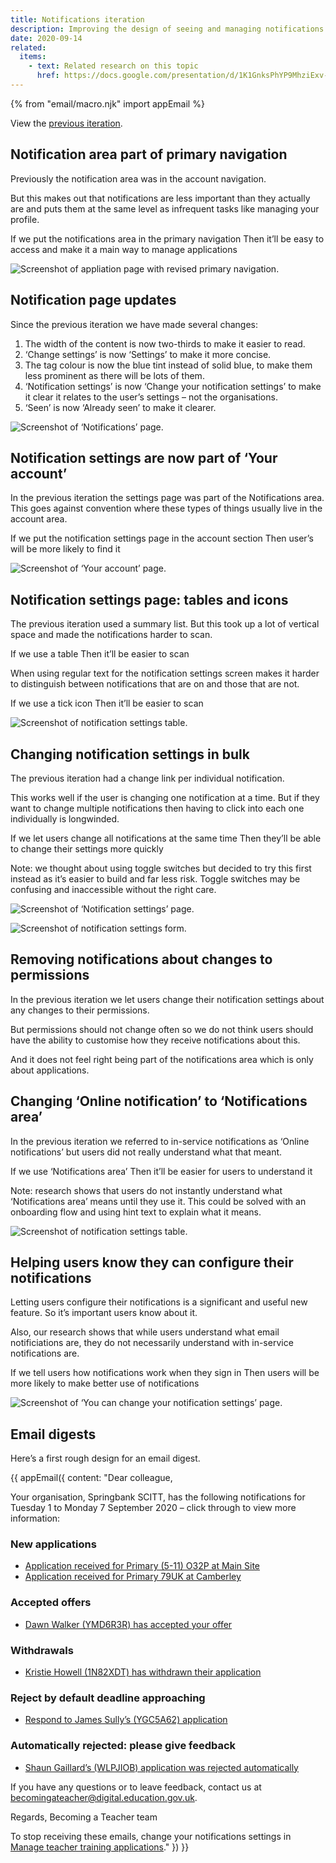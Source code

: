 ```yaml
---
title: Notifications iteration
description: Improving the design of seeing and managing notifications
date: 2020-09-14
related:
  items:
    - text: Related research on this topic
      href: https://docs.google.com/presentation/d/1K1GnksPhYP9MhziExv-Iz8q-_fHSfC00Gx4cbXdAdD8/edit?usp=sharing
---
```


{% from "email/macro.njk" import appEmail %}

View the [previous iteration](/manage-teacher-training-applications/notifications/).

## Notification area part of primary navigation

Previously the notification area was in the account navigation.

But this makes out that notifications are less important than they actually are and puts them at the same level as infrequent tasks like managing your profile.

If we put the notifications area in the primary navigation
Then it’ll be easy to access and make it a main way to manage applications

![Screenshot of appliation page with revised primary navigation.](primary-navigation.png)

## Notification page updates

Since the previous iteration we have made several changes:

1. The width of the content is now two-thirds to make it easier to read.
2. ‘Change settings’ is now ‘Settings’ to make it more concise.
3. The tag colour is now the blue tint instead of solid blue, to make them less prominent as there will be lots of them.
4. ‘Notification settings’ is now ‘Change your notification settings’ to make it clear it relates to the user’s settings – not the organisations.
5. ‘Seen’ is now ‘Already seen’ to make it clearer.

![Screenshot of ‘Notifications’ page.](notifications-page.png)

## Notification settings are now part of ‘Your account’

In the previous iteration the settings page was part of the Notifications area. This goes against convention where these types of things usually live in the account area.

If we put the notification settings page in the account section
Then user’s will be more likely to find it

![Screenshot of ‘Your account’ page.](account-page.png)

## Notification settings page: tables and icons

The previous iteration used a summary list. But this took up a lot of vertical space and made the notifications harder to scan.

If we use a table
Then it’ll be easier to scan

When using regular text for the notification settings screen makes it harder to distinguish between notifications that are on and those that are not.

If we use a tick icon
Then it’ll be easier to scan

![Screenshot of notification settings table.](table-layout.png)

## Changing notification settings in bulk

The previous iteration had a change link per individual notification.

This works well if the user is changing one notification at a time. But if they want to change multiple notifications then having to click into each one individually is longwinded.

If we let users change all notifications at the same time
Then they’ll be able to change their settings more quickly

Note: we thought about using toggle switches but decided to try this first instead as it’s easier to build and far less risk. Toggle switches may be confusing and inaccessible without the right care.

![Screenshot of ‘Notification settings’ page.](settings-page.png "There’s a change link per organisational relationship")

![Screenshot of notification settings form.](edit-settings-form.png "Users can make changes to multiple notifications in one form")

## Removing notifications about changes to permissions

In the previous iteration we let users change their notification settings about any changes to their permissions.

But permissions should not change often so we do not think users should have the ability to customise how they receive notifications about this.

And it does not feel right being part of the notifications area which is only about applications.

## Changing ‘Online notification’ to ‘Notifications area’

In the previous iteration we referred to in-service notifications as ‘Online notifications’ but users did not really understand what that meant.

If we use ‘Notifications area’
Then it’ll be easier for users to understand it

Note: research shows that users do not instantly understand what ‘Notifications area’ means until they use it. This could be solved with an onboarding flow and using hint text to explain what it means.

![Screenshot of notification settings table.](table-layout.png)

## Helping users know they can configure their notifications

Letting users configure their notifications is a significant and useful new feature. So it’s important users know about it.

Also, our research shows that while users understand what email notificiations are, they do not necessarily understand with in-service notifications are.

If we tell users how notifications work when they sign in
Then users will be more likely to make better use of notifications

![Screenshot of ‘You can change your notification settings’ page.](onboarding-prompt.png)

## Email digests

Here’s a first rough design for an email digest.

{{ appEmail({
  content: "Dear colleague,

Your organisation, Springbank SCITT, has the following notifications for Tuesday 1 to Monday 7 September 2020 – click through to view more information:

### New applications

- [Application received for Primary (5-11) O32P at Main Site](/)
- [Application received for Primary 79UK at Camberley](/)

### Accepted offers

- [Dawn Walker (YMD6R3R) has accepted your offer](/)

### Withdrawals

- [Kristie Howell (1N82XDT) has withdrawn their application](/)

### Reject by default deadline approaching

- [Respond to James Sully’s (YGC5A62) application](/)

### Automatically rejected: please give feedback

- [Shaun Gaillard’s (WLPJIOB) application was rejected automatically](/)

If you have any questions or to leave feedback, contact us at <becomingateacher@digital.education.gov.uk>.

Regards,
Becoming a Teacher team

To stop receiving these emails, change your notifications settings in [Manage teacher training applications](/)."
}) }}
